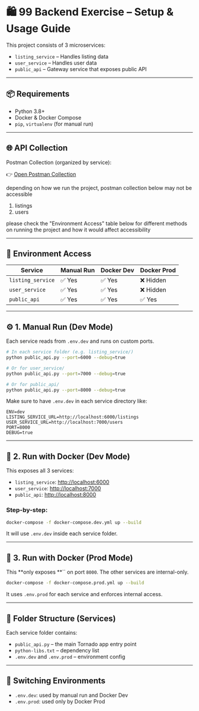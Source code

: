 # 🛍️ 99 Backend Exercise – Setup & Usage Guide

This project consists of 3 microservices:

- `listing_service` – Handles listing data
- `user_service` – Handles user data
- `public_api` – Gateway service that exposes public API

---

## 📦 Requirements

- Python 3.8+
- Docker & Docker Compose
- `pip`, `virtualenv` (for manual run)

---

## 🌐 API Collection

Postman Collection (organized by service):

👉 [Open Postman Collection](https://mrofiarofah.postman.co/workspace/New-Team-Workspace~b91e1aa3-b051-4d97-af31-7a00055c99e0/collection/403743-51d7f063-f257-43ac-813b-6322fd86b7a2?action=share\&creator=403743)

depending on how we run the project, postman collection below may not be accessible
1. listings
2. users

please check the "Environment Access" table below for different methods on running the project and how it would affect accessibility

---

## 🧲 Environment Access

| Service           | Manual Run | Docker Dev | Docker Prod |
| ----------------- | ---------- | ---------- | ----------- |
| `listing_service` | ✅ Yes      | ✅ Yes      | ❌ Hidden    |
| `user_service`    | ✅ Yes      | ✅ Yes      | ❌ Hidden    |
| `public_api`      | ✅ Yes      | ✅ Yes      | ✅ Yes       |

---

## ⚙️ 1. Manual Run (Dev Mode)

Each service reads from `.env.dev` and runs on custom ports.

```bash
# In each service folder (e.g. listing_service/)
python public_api.py --port=6000 --debug=true

# Or for user_service/
python public_api.py --port=7000 --debug=true

# Or for public_api/
python public_api.py --port=8000 --debug=true
```

Make sure to have `.env.dev` in each service directory like:

```env
ENV=dev
LISTING_SERVICE_URL=http://localhost:6000/listings
USER_SERVICE_URL=http://localhost:7000/users
PORT=8000
DEBUG=true
```

---

## 🐳 2. Run with Docker (Dev Mode)

This exposes all 3 services:

- `listing_service`: [http://localhost:6000](http://localhost:6000)
- `user_service`: [http://localhost:7000](http://localhost:7000)
- `public_api`: [http://localhost:8000](http://localhost:8000)

### Step-by-step:

```bash
docker-compose -f docker-compose.dev.yml up --build
```

It will use `.env.dev` inside each service folder.

---

## 🔐 3. Run with Docker (Prod Mode)

This **only exposes **`` on port `8000`. The other services are internal-only.

```bash
docker-compose -f docker-compose.prod.yml up --build
```

It uses `.env.prod` for each service and enforces internal access.

---

## 📁 Folder Structure (Services)

Each service folder contains:

- `public_api.py` – the main Tornado app entry point
- `python-libs.txt` – dependency list
- `.env.dev` and `.env.prod` – environment config

---

## 🔄 Switching Environments

- `.env.dev`: used by manual run and Docker Dev
- `.env.prod`: used only by Docker Prod



